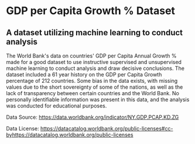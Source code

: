 # GDP per Capita Growth % Dataset

## A dataset utilizing machine learning to conduct analysis

The World Bank's data on countries' GDP per Capita Annual Growth % made for a good dataset to use instructive supervised and unsupervised machine learning to conduct analysis and draw decisive conclusions. The dataset included a 61 year history on the GDP per Capita Growth percentage of 212 countries. Some bias in the data exists, with missing values due to the short sovereignty of some of the nations, as well as the lack of transparency between certain countries and the World Bank. No personally identifiable information was present in this data, and the analysis was conducted for educational purposes.

Data Source: https://data.worldbank.org/indicator/NY.GDP.PCAP.KD.ZG

Data License: https://datacatalog.worldbank.org/public-licenses#cc-byhttps://datacatalog.worldbank.org/public-licenses
